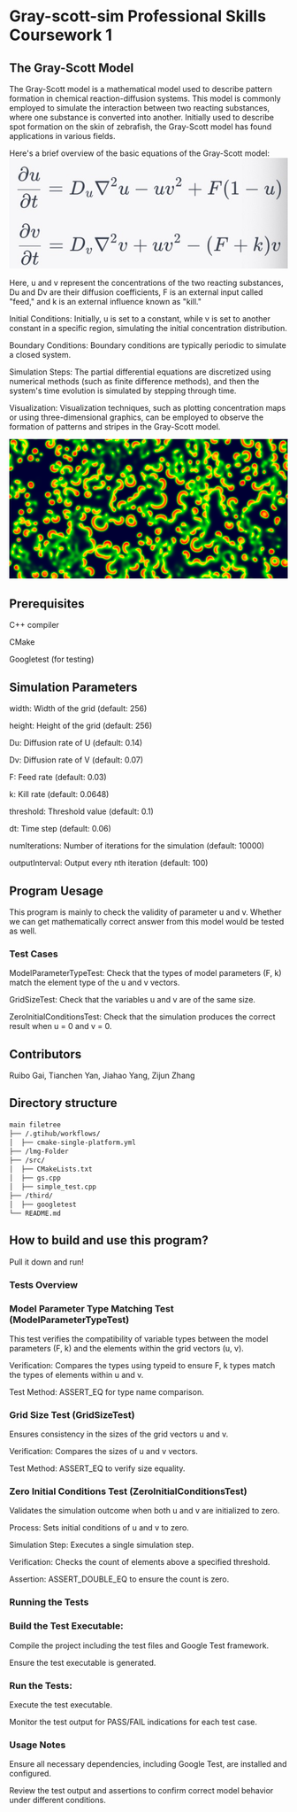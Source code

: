 # Gray-scott-sim Professional Skills Coursework 1
## The Gray-Scott Model
The Gray-Scott model is a mathematical model used to describe pattern formation in chemical reaction-diffusion systems. This model is commonly employed to simulate the interaction between two reacting substances, where one substance is converted into another. Initially used to describe spot formation on the skin of zebrafish, the Gray-Scott model has found applications in various fields.

Here's a brief overview of the basic equations of the Gray-Scott model:
![image](https://github.com/Cyril-JYANG/PS-Latest/blob/main/Img-Folder/1700057655668.jpg)

Here, u and v represent the concentrations of the two reacting substances, Du and Dv are their diffusion coefficients, 
F is an external input called "feed," and k is an external influence known as "kill."

Initial Conditions:
Initially, u is set to a constant, while v is set to another constant in a specific region, simulating the initial concentration distribution.

Boundary Conditions:
Boundary conditions are typically periodic to simulate a closed system.

Simulation Steps:
The partial differential equations are discretized using numerical methods (such as finite difference methods), and then the system's time evolution is simulated by stepping through time.

Visualization:
Visualization techniques, such as plotting concentration maps or using three-dimensional graphics, can be employed to observe the formation of patterns and stripes in the Gray-Scott model.

![image](https://github.com/Cyril-JYANG/PS-Latest/blob/main/Img-Folder/unnamed.png)

## Prerequisites
C++ compiler

CMake

Googletest (for testing)

## Simulation Parameters
width: Width of the grid (default: 256)

height: Height of the grid (default: 256)

Du: Diffusion rate of U (default: 0.14)

Dv: Diffusion rate of V (default: 0.07)

F: Feed rate (default: 0.03)

k: Kill rate (default: 0.0648)

threshold: Threshold value (default: 0.1)

dt: Time step (default: 0.06)

numIterations: Number of iterations for the simulation (default: 10000)

outputInterval: Output every nth iteration (default: 100)


## Program Uesage
This program is mainly to check the validity of parameter u and v. Whether we can get mathematically correct answer from this model would be tested as well.
### Test Cases
ModelParameterTypeTest: Check that the types of model parameters (F, k) match the element type of the u and v vectors.

GridSizeTest: Check that the variables u and v are of the same size.

ZeroInitialConditionsTest: Check that the simulation produces the correct result when u = 0 and v = 0.

## Contributors
Ruibo Gai, Tianchen Yan, Jiahao Yang, Zijun Zhang
## Directory structure

```
main filetree
├── /.gtihub/workflows/
│  ├── cmake-single-platform.yml
├── /lmg-Folder
├── /src/
│  ├── CMakeLists.txt
│  ├── gs.cpp
│  ├── simple_test.cpp
├── /third/
│  ├── googletest
└── README.md
```

## How to build and use this program?
Pull it down and run!
### Tests Overview

### Model Parameter Type Matching Test (ModelParameterTypeTest)

This test verifies the compatibility of variable types between the model parameters (F, k) and the elements within the grid vectors (u, v).

Verification: Compares the types using typeid to ensure F, k types match the types of elements within u and v.

Test Method: ASSERT_EQ for type name comparison.


### Grid Size Test (GridSizeTest)

Ensures consistency in the sizes of the grid vectors u and v.

Verification: Compares the sizes of u and v vectors.

Test Method: ASSERT_EQ to verify size equality.


### Zero Initial Conditions Test (ZeroInitialConditionsTest)

Validates the simulation outcome when both u and v are initialized to zero.

Process: Sets initial conditions of u and v to zero.

Simulation Step: Executes a single simulation step.

Verification: Checks the count of elements above a specified threshold.

Assertion: ASSERT_DOUBLE_EQ to ensure the count is zero.


### Running the Tests


### Build the Test Executable:

Compile the project including the test files and Google Test framework.

Ensure the test executable is generated.

### Run the Tests:

Execute the test executable.

Monitor the test output for PASS/FAIL indications for each test case.


### Usage Notes

Ensure all necessary dependencies, including Google Test, are installed and configured.

Review the test output and assertions to confirm correct model behavior under different conditions.

